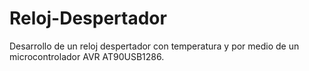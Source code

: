 # Reloj-Despertador
Desarrollo de un reloj despertador con temperatura y por medio de un microcontrolador AVR AT90USB1286.
